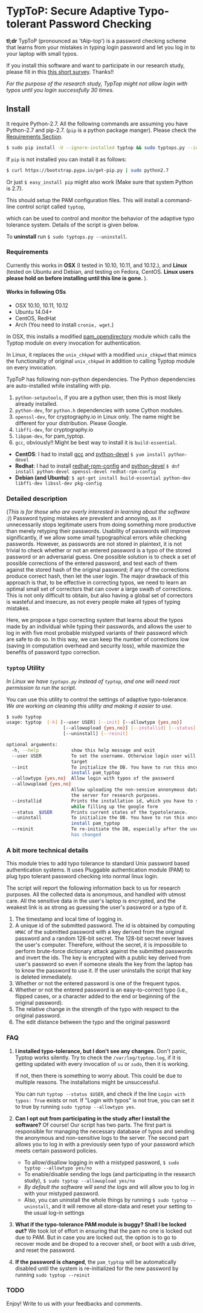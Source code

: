 # TypToP: Secure Adaptive __Typo-tolerant Password__ Checking

**tl;dr** TypToP (pronounced as 'tAip-top') is a password checking scheme that
learns from your mistakes in typing login password and let you log in to your
laptop with small typos.

If you install this software and want to participate in our research study,
please fill in this
[this short survey](https://docs.google.com/forms/d/e/1FAIpQLSfHWAPedMVT7ETaW3qUUaueOg87TaDAllQYIgoqJZ8nWjF88A/viewform). Thanks!!

*For the purpose of the research study, TypTop might not allow login with typos
until you login successfully 30 times.*



## Install

It require Python-2.7. All the following commands are assuming you have Python-2.7 and pip-2.7.
(`pip` is a python package manger).  Please check the [Requirements Section](#requirements).

```bash
$ sudo pip install -U --ignore-installed typtop && sudo typtops.py --init --user $USER
```

<!-- To checkout the test version: -->
<!-- ```bash -->
<!-- $ sudo -H pip install --ignore-installed -U --extra-index-url https://testpypi.python.org/pypi typtop && sudo typtops.py --init -->
<!-- ``` -->

If `pip` is not installed you can install it as follows:
```bash
$ curl https://bootstrap.pypa.io/get-pip.py | sudo python2.7
```
Or just `$ easy_install pip` might also work (Make sure that system Python is 2.7).

<!-- Install Homebrew -->
<!-- ```bash -->
<!-- $ ruby -e "$(curl -fsSL https://raw.githubusercontent.com/Homebrew/install/master/install)" -->
<!-- ``` -->
<!-- For those snarky people, who do not want to install pip, can run the following -->
<!-- command. -->
<!-- ```bash -->
<!-- $ git clone https://github.com/rchatterjee/pam-typopw.git -->
<!-- $ cd pam-typopw && sudo python setup.py install -f -->
<!-- ``` -->

This should setup the PAM configuration files. This will install a
command-line control script called `typtop`,

which can be used to control and monitor the behavior of the adaptive typo
tolerance system. Details of the script is given below.

<!-- To **check successful installation**, run `$ su <your username>`. The password
prompt should appear as `pASSWORD:`, instead of `Password`.
-->

To **uninstall** run `$ sudo typtops.py --uninstall`.

### <a name="requirements"></a> Requirements

Currently this works in **OSX** (I tested in 10.10, 10.11, and 10.12.), and
**Linux** (tested on Ubuntu and Debian, and testing on Fedora, CentOS. **Linux
users please hold on before installing until this line is gone.** ).

#### Works in following OSs
* OSX 10.10, 10.11, 10.12
* Ubuntu 14.04+
* CentOS, RedHat
* Arch (You need to install `cronie, wget`.)

<!-- Currently this module **only works with Debian Linux distributions**, for -->
<!-- example, -->
<!-- **Ubuntu, Lubuntu, Kubuntu, Debian**, etc. -->

In OSX, this installs a modified
[pam_opendirectory](https://opensource.apple.com/source/pam\_modules/pam_modules-76/pam_opendirectory/pam_opendirectory.c)
module which calls the Typtop module on every invocation for authentication.

In Linux, it replaces the `unix_chkpwd` with a modified `unix_chkpwd` that
mimics the functionality of original `unix_chkpwd` in addition to calling
Typtop module on every invocation.

TypToP has following non-python dependencies. The Python dependencies are auto-installed while installing with pip.

1. `python-setputools`, if you are a python user, then this is most likely already installed.
2. `python-dev`, for `python.h` dependencies with some Cython modules.
3. `openssl-dev`, for cryptography.io in Linux only. The name might be different for your distribution. Please Google.
4. `libffi-dev`, for cryptography.io
5. `libpam-dev`, for pam_typtop.
5. `gcc`, obviously!! Might be best way to install it is `build-essential`.

- **CentOS**:
I had to install [gcc](https://www.cyberciti.biz/faq/centos-rhel-7-redhat-linux-install-gcc-compiler-development-tools/)
and [python-devel](http://stackoverflow.com/a/23634734/1792013)
`$ yum install python-devel`
- **Redhat**: I had to install [redhat-rpm-config](http://stackoverflow.com/a/34641068/1792013) and
[python-devel](http://stackoverflow.com/a/23634734/1792013)
`$ dnf install python-devel openssl-devel redhat-rpm-config`
- **Debian (and Ubuntu)**:
`$ apt-get install build-essential python-dev libffi-dev libssl-dev pkg-config`


### Detailed description
(*This is for those who are overly interested in learning about the software :)*)
Password typing mistakes are prevalent and annoying, as it unnecessarily stops
legitimate users from doing something more productive than merely retyping their
passwords. Usability of passwords will improve significantly, if we allow some
small typographical errors while checking passwords. However, as passwords are
not stored in plaintext, it is not trivial to check whether or not an entered
password is a typo of the stored password or an adversarial guess. One possible
solution is to check a set of possible corrections of the entered password, and
test each of them against the stored hash of the original password; if any of
the corrections produce correct hash, then let the user login. The major
drawback of this approach is that, to be effective in correcting typos, we need
to learn an optimal small set of correctors that can cover a large swath of
corrections. This is not only difficult to obtain, but also having a global set
of correctors is wasteful and insecure, as not every people make all types of
typing mistakes.

Here, we propose a typo correcting system that learns about the typos made by an
individual while typing their passwords, and allows the user to log in with five
most probable mistyped variants of their password which are safe to do so. In
this way, we can keep the number of corrections low (saving in computation
overhead and security loss), while maximize the benefits of password typo correction.


<!-- ### Common trouble shooting

After installing `typtop`, if you run `su <username>` and don't see the password
prompt as `pASSWORD:`, then most likely the installation was not
successful. Here are some common fixes that worked for some users.

Run, `$ sudo pip install -U --ignore-installed typtop && sudo typtops.py
--init`. This will ignore any existing installation of the dependencies and
re-install everything.
-->

<!-- We have not seen the following issue in a long while, but mentioning it here for -->
<!-- just in case...  **If you are locked out**, go to -->
<!-- [recovery mode](http://askubuntu.com/a/172346/248067), open root-shell, and -->
<!-- replace the `/etc/pam.d/common-auth` with `/etc/pam.d/common-auth.orig`. You -->
<!-- might need to remount the file-system in write mode via `mount -o remount,rw /`. -->

<!-- ```bash -->
<!-- root> mount -o remount,rw / -->
<!-- root> cp /etc/pam.d/common-auth.orig /etc/pam.d/common-auth -->
<!-- ``` -->

<!-- Also, make sure there is no `@include typo-auth` line in -->
<!-- `/etc/pam.d/common-auth`.  If you cannot get to the root-shell in recovery mode, -->
<!-- as it might require password authentication, you can -->
<!-- [use live-cd of your Linux distribution](http://www.ubuntu.com/download/desktop/try-ubuntu-before-you-install), -->
<!-- and then replace the file `/etc/pam.d/common-auth` with -->
<!-- `/etc/pam.d/common-auth.orig` in the original Linux installation. Shoot us an -->
<!-- email if you face this situation. -->


### `typtop` Utility

_In Linux we have `typtops.py` instead of `typtop`, and one will need root permission to run the script_.

You can use this utility to control the settings of adaptive
typo-tolerance.  *We are working on cleaning this utility and making it easier to use.*

```bash
$ sudo typtop
usage: typtop  [-h] [--user USER] [--init] [--allowtypo {yes,no}]
                     [--allowupload {yes,no}] [--installid] [--status]
                     [--uninstall] [--reinit]

optional arguments:
  -h, --help            show this help message and exit
  --user USER           To set the username. Otherwise login user will be the
                        target
  --init                To initialize the DB. You have to run this once you
                        install pam_typtop
  --allowtypo {yes,no}  Allow login with typos of the password
  --allowupload {yes,no}
                        Allow uploading the non-sensive annonymous data into
                        the server for research purposes.
  --installid           Prints the installation id, which you have to submit
                        while filling up the google form
  --status  $USER       Prints current states of the typotolerance.
  --uninstall           To initialize the DB. You have to run this once you
                        install pam_typtop
  --reinit              To re-initiate the DB, especially after the user's pw
                        has changed

```

### A bit more technical details

This module tries to add typo tolerance to standard Unix password based
authentication systems. It uses Pluggable authentication module (PAM) to plug
typo tolerant password checking into normal linux login.

The script will report the following information back to us for research
purposes. All the collected data is anonymous, and handled with utmost care. All
the sensitive data in the user's laptop is encrypted, and the weakest link is as
strong as guessing the user's password or a typo of it.

1. The timestamp and local time of logging in.
2. A unique id of the submitted password. The id is obtained by computing `HMAC`
   of the submitted password with a key derived from the original password and a
   random 128-bit secret. The 128-bit secret never leaves the user's
   computer. Therefore, without the secret, it is impossible to perform
   brute-force dictionary attack against the submitted passwords and invert the
   ids. The key is encrypted with a public key derived from user's password so
   even if someone steals the key from the laptop has to know the password to
   use it. If the user uninstalls the script that key is deleted immediately.
3. Whether or not the entered password is one of the frequent typos.
4. Whether or not the entered password is an easy-to-correct typo (i.e., flipped
   cases, or a character added to the end or beginning of the original
   password).
5. The relative change in the strength of the typo with respect to the original password.
6. The edit distance between the typo and the original password


### FAQ
1. **I installed typo-tolerance, but I don't see any changes.** Don't panic,
   Typtop works silently. Try to check the `/var/log/typtop.log`, if it is
   getting updated with every invocation of `su` or `sudo`, then it is working.

    If not, then there is something to worry about. This could be due to
    multiple reasons. The installations might be unsuccessful.
   <!--Check out the common trouble shooting section above.-->
   You can run `typtop --status $USER`, and check if the line `Login with typos:
   True` exists or not. If "Login with typos" is not true, you can set it to true
   by running `sudo typtop --allowtypo yes`.

2. **Can I opt out from participating in the study after I install the software?**
   Of course!  Our script has two parts. The first part is responsible for
   managing the necessary database of typos and sending the anonymous and
   non-sensitive logs to the server. The second part allows you to log in with a
   previously seen typo of your password which meets certain password policies.
   * To allow/disallow logging in with a mistyped password,
    `$ sudo typtop --allowtypo yes/no`
   * To enable/disable sending the logs (and participating in the research study),
    `$ sudo typtop --allowupload yes/no`
   * *By default the software will send the logs* and will allow you to log in
   with your mistyped password.
   * Also, you can uninstall the whole things by running `$ sudo typtop
   --uninstall`, and it will remove all store-data and reset your setting to the
   usual log-in settings

3. **What if the typo-tolerance PAM module is buggy? Shall I be locked out?** We
   took lot of effort in ensuring that the pam no one is locked out due to PAM.
   But in case you are locked out, the option is to go to recover mode and be
   droped to a recover shell, or boot with a usb drive, and reset the password.
   <!-- No, your PAM should move onto the next correct modules in -->
   <!-- `/etc/pam.d/common-auth`, and in the worst case you will be asked to re-enter -->
   <!-- your password. -->

4. **If the password is changed**, the `pam_typtop` will be automatically
   disabled until the system is re-initialized for the new password by running
   `sudo typtop --reinit`


### TODO


Enjoy!  Write to us with your feedbacks and comments.
